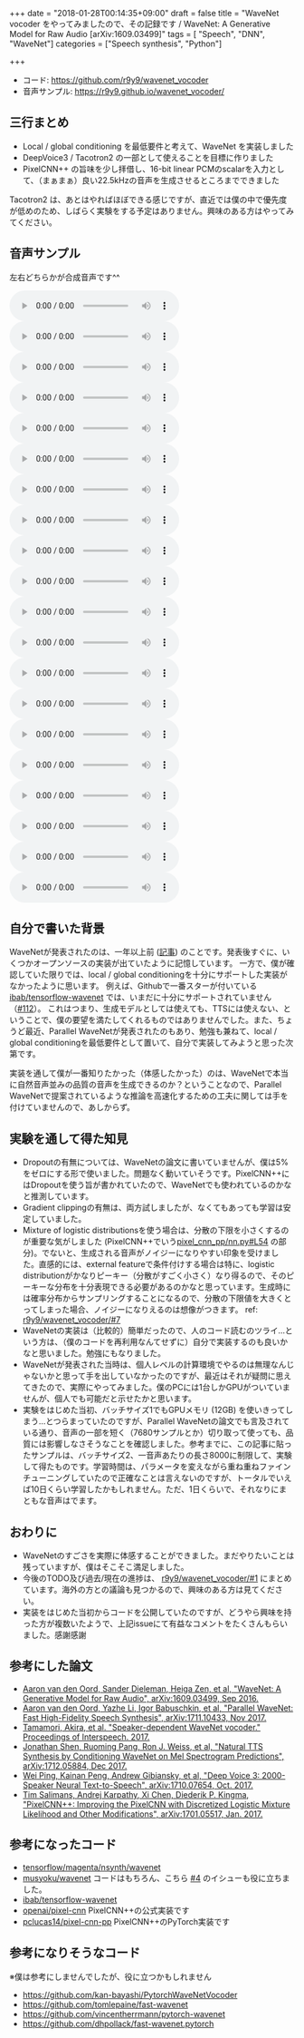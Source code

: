 +++
date = "2018-01-28T00:14:35+09:00"
draft = false
title = "WaveNet vocoder をやってみましたので、その記録です / WaveNet: A Generative Model for Raw Audio [arXiv:1609.03499]"
tags  = [ "Speech", "DNN", "WaveNet"]
categories = ["Speech synthesis", "Python"]

+++

- コード: https://github.com/r9y9/wavenet_vocoder
- 音声サンプル: https://r9y9.github.io/wavenet_vocoder/

## 三行まとめ

- Local / global conditioning を最低要件と考えて、WaveNet を実装しました
- DeepVoice3 / Tacotron2 の一部として使えることを目標に作りました
- PixelCNN++ の旨味を少し拝借し、16-bit linear PCMのscalarを入力として、（まぁまぁ）良い22.5kHzの音声を生成させるところまでできました

Tacotron2 は、あとはやればほぼできる感じですが、直近では僕の中で優先度が低めのため、しばらく実験をする予定はありません。興味のある方はやってみてください。

## 音声サンプル

左右どちらかが合成音声です^^

<audio controls="controls" >
<source src="/audio/wavenet_vocoder/mixture_lj/0_checkpoint_step000410000_ema_predicted.wav" autoplay/>
Your browser does not support the audio element.
</audio>
<audio controls="controls" >
<source src="/audio/wavenet_vocoder/mixture_lj/0_checkpoint_step000410000_ema_target.wav" autoplay/>
Your browser does not support the audio element.
</audio>


<audio controls="controls" >
<source src="/audio/wavenet_vocoder/mixture_lj/1_checkpoint_step000410000_ema_predicted.wav" autoplay/>
Your browser does not support the audio element.
</audio>
<audio controls="controls" >
<source src="/audio/wavenet_vocoder/mixture_lj/1_checkpoint_step000410000_ema_target.wav" autoplay/>
Your browser does not support the audio element.
</audio>


<audio controls="controls" >
<source src="/audio/wavenet_vocoder/mixture_lj/2_checkpoint_step000410000_ema_predicted.wav" autoplay/>
Your browser does not support the audio element.
</audio>
<audio controls="controls" >
<source src="/audio/wavenet_vocoder/mixture_lj/2_checkpoint_step000410000_ema_target.wav" autoplay/>
Your browser does not support the audio element.
</audio>


<audio controls="controls" >
<source src="/audio/wavenet_vocoder/mixture_lj/3_checkpoint_step000410000_ema_predicted.wav" autoplay/>
Your browser does not support the audio element.
</audio>
<audio controls="controls" >
<source src="/audio/wavenet_vocoder/mixture_lj/3_checkpoint_step000410000_ema_target.wav" autoplay/>
Your browser does not support the audio element.
</audio>


<audio controls="controls" >
<source src="/audio/wavenet_vocoder/mixture_lj/4_checkpoint_step000410000_ema_predicted.wav" autoplay/>
Your browser does not support the audio element.
</audio>
<audio controls="controls" >
<source src="/audio/wavenet_vocoder/mixture_lj/4_checkpoint_step000410000_ema_target.wav" autoplay/>
Your browser does not support the audio element.
</audio>


<audio controls="controls" >
<source src="/audio/wavenet_vocoder/mixture_lj/5_checkpoint_step000410000_ema_predicted.wav" autoplay/>
Your browser does not support the audio element.
</audio>
<audio controls="controls" >
<source src="/audio/wavenet_vocoder/mixture_lj/5_checkpoint_step000410000_ema_target.wav" autoplay/>
Your browser does not support the audio element.
</audio>


<audio controls="controls" >
<source src="/audio/wavenet_vocoder/mixture_lj/6_checkpoint_step000410000_ema_predicted.wav" autoplay/>
Your browser does not support the audio element.
</audio>
<audio controls="controls" >
<source src="/audio/wavenet_vocoder/mixture_lj/6_checkpoint_step000410000_ema_target.wav" autoplay/>
Your browser does not support the audio element.
</audio>


<audio controls="controls" >
<source src="/audio/wavenet_vocoder/mixture_lj/7_checkpoint_step000410000_ema_predicted.wav" autoplay/>
Your browser does not support the audio element.
</audio>
<audio controls="controls" >
<source src="/audio/wavenet_vocoder/mixture_lj/7_checkpoint_step000410000_ema_target.wav" autoplay/>
Your browser does not support the audio element.
</audio>


<audio controls="controls" >
<source src="/audio/wavenet_vocoder/mixture_lj/8_checkpoint_step000410000_ema_predicted.wav" autoplay/>
Your browser does not support the audio element.
</audio>
<audio controls="controls" >
<source src="/audio/wavenet_vocoder/mixture_lj/8_checkpoint_step000410000_ema_target.wav" autoplay/>
Your browser does not support the audio element.
</audio>


<audio controls="controls" >
<source src="/audio/wavenet_vocoder/mixture_lj/9_checkpoint_step000410000_ema_predicted.wav" autoplay/>
Your browser does not support the audio element.
</audio>
<audio controls="controls" >
<source src="/audio/wavenet_vocoder/mixture_lj/9_checkpoint_step000410000_ema_target.wav" autoplay/>
Your browser does not support the audio element.
</audio>


## 自分で書いた背景

WaveNetが発表されたのは、一年以上前 ([記事](https://deepmind.com/blog/wavenet-generative-model-raw-audio/)) のことです。発表後すぐに、いくつかオープンソースの実装が出ていたように記憶しています。
一方で、僕が確認していた限りでは、local / global conditioningを十分にサポートした実装がなかったように思います。
例えば、Githubで一番スターが付いている [ibab/tensorflow-wavenet](https://github.com/ibab/tensorflow-wavene) では、いまだに十分にサポートされていません（[#112](https://github.com/ibab/tensorflow-wavenet/issues/112)）。
これはつまり、生成モデルとしては使えても、TTSには使えない、ということで、僕の要望を満たしてくれるものではありませんでした。また、ちょうど最近、Parallel WaveNetが発表されたのもあり、勉強も兼ねて、local / global conditioningを最低要件として置いて、自分で実装してみようと思った次第です。

実装を通して僕が一番知りたかった（体感したかった）のは、WaveNetで本当に自然音声並みの品質の音声を生成できるのか？ということなので、Parallel WaveNetで提案されているような推論を高速化するための工夫に関しては手を付けていませんので、あしからず。

## 実験を通して得た知見

- Dropoutの有無については、WaveNetの論文に書いていませんが、僕は5%をゼロにする形で使いました。問題なく動いていそうです。PixelCNN++にはDropoutを使う旨が書かれていたので、WaveNetでも使われているのかなと推測しています。
- Gradient clippingの有無は、両方試しましたが、なくてもあっても学習は安定していました。
- Mixture of logistic distributionsを使う場合は、分散の下限を小さくするのが重要な気がしました (PixelCNN++でいう[pixel_cnn_pp/nn.py#L54](https://github.com/openai/pixel-cnn/blob/2b03725126c580a07af47c498d456cec17a9735e/pixel_cnn_pp/nn.py#L54) の部分)。でないと、生成される音声がノイジーになりやすい印象を受けました。直感的には、external featureで条件付けする場合は特に、logistic distributionがかなりピーキー（分散がすごく小さく）なり得るので、そのピーキーな分布を十分表現できる必要があるのかなと思っています。生成時には確率分布からサンプリングすることになるので、分散の下限値を大きくとってしまった場合、ノイジーになりえるのは想像がつきます。 ref: [r9y9/wavenet_vocoder/#7](https://github.com/r9y9/wavenet_vocoder/issues/7#issuecomment-360011074)
- WaveNetの実装は（比較的）簡単だったので、人のコード読むのツライ…という方は、（僕のコードを再利用なんてせずに）自分で実装するのも良いかなと思いました。勉強にもなりました。
- WaveNetが発表された当時は、個人レベルの計算環境でやるのは無理なんじゃないかと思って手を出していなかったのですが、最近はそれが疑問に思えてきたので、実際にやってみました。僕のPCには1台しかGPUがついていませんが、個人でも可能だと示せたかと思います。
- 実験をはじめた当初、バッチサイズ1でもGPUメモリ (12GB) を使いきってしまう…とつらまっていたのですが、Parallel WaveNetの論文でも言及されている通り、音声の一部を短く（7680サンプルとか）切り取って使っても、品質には影響しなさそうなことを確認しました。参考までに、この記事に貼ったサンプルは、バッチサイズ2、一音声あたりの長さ8000に制限して、実験して得たものです。学習時間は、パラメータを変えながら重ね重ねファインチューニングしていたので正確なことは言えないのですが、トータルでいえば10日くらい学習したかもしれません。ただ、1日くらいで、それなりにまともな音声はでます。

## おわりに

- WaveNetのすごさを実際に体感することができました。まだやりたいことは残っていますが、僕はそこそこ満足しました。
- 今後のTODO及び過去/現在の進捗は、 [r9y9/wavenet_vocoder/#1](https://github.com/r9y9/wavenet_vocoder/issues/1) にまとめています。海外の方との議論も見つかるので、興味のある方は見てください。
- 実装をはじめた当初からコードを公開していたのですが、どうやら興味を持った方が複数いたようで、上記issueにて有益なコメントをたくさんもらいました。感謝感謝

## 参考にした論文

- [Aaron van den Oord, Sander Dieleman, Heiga Zen, et al, "WaveNet: A Generative Model for Raw Audio", arXiv:1609.03499, Sep 2016.](https://arxiv.org/abs/1609.03499)
- [Aaron van den Oord, Yazhe Li, Igor Babuschkin, et al, "Parallel WaveNet: Fast High-Fidelity Speech Synthesis", arXiv:1711.10433, Nov 2017.](https://arxiv.org/abs/1711.10433)
- [Tamamori, Akira, et al. "Speaker-dependent WaveNet vocoder." Proceedings of Interspeech. 2017.](http://www.isca-speech.org/archive/Interspeech_2017/pdfs/0314.PDF)
- [Jonathan Shen, Ruoming Pang, Ron J. Weiss, et al, "Natural TTS Synthesis by Conditioning WaveNet on Mel Spectrogram Predictions", arXiv:1712.05884, Dec 2017.](https://arxiv.org/abs/1712.05884)
- [Wei Ping, Kainan Peng, Andrew Gibiansky, et al, "Deep Voice 3: 2000-Speaker Neural Text-to-Speech", arXiv:1710.07654, Oct. 2017.](https://arxiv.org/abs/1710.07654)
- [Tim Salimans, Andrej Karpathy, Xi Chen, Diederik P. Kingma, "PixelCNN++: Improving the PixelCNN with Discretized Logistic Mixture Likelihood and Other Modifications", arXiv:1701.05517, Jan. 2017.](https://arxiv.org/abs/1701.05517)

## 参考になったコード

- [tensorflow/magenta/nsynth/wavenet](https://github.com/tensorflow/magenta/tree/master/magenta/models/nsynth/wavenet)
- [musyoku/wavenet](https://github.com/musyoku/wavenet) コードはもちろん、こちら [#4](https://github.com/musyoku/wavenet/issues/4)  のイシューも役に立ちました。
- [ibab/tensorflow-wavenet](https://github.com/ibab/tensorflow-wavenet)
- [openai/pixel-cnn](https://github.com/openai/pixel-cnn) PixelCNN++の公式実装です
- [pclucas14/pixel-cnn-pp](https://github.com/pclucas14/pixel-cnn-pp) PixelCNN++のPyTorch実装です

## 参考になりそうなコード

※僕は参考にしませんでしたが、役に立つかもしれません

- https://github.com/kan-bayashi/PytorchWaveNetVocoder
- https://github.com/tomlepaine/fast-wavenet
- https://github.com/vincentherrmann/pytorch-wavenet
- https://github.com/dhpollack/fast-wavenet.pytorch
